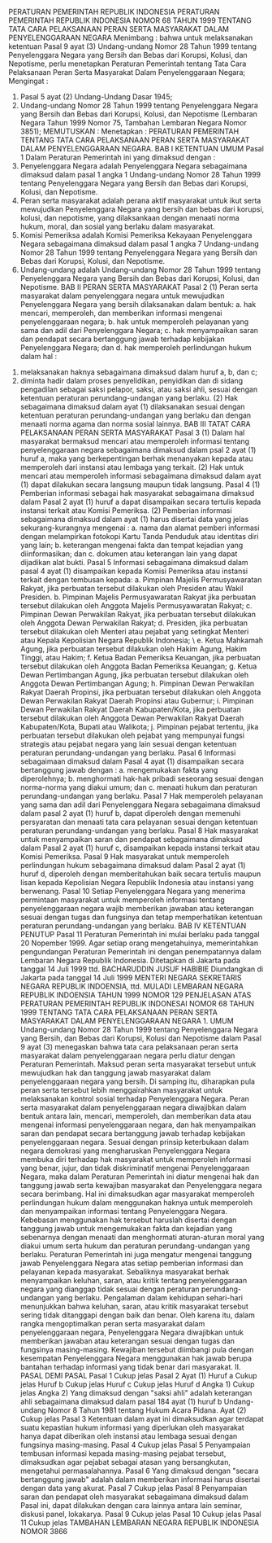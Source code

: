  PERATURAN PEMERINTAH REPUBLIK INDONESIA PERATURAN PEMERINTAH REPUBLIK INDONESIA NOMOR 68 TAHUN 1999 TENTANG TATA CARA PELAKSANAAN PERAN SERTA MASYARAKAT DALAM PENYELENGGARAAN NEGARA
Menimbang :
 bahwa untuk melaksanakan ketentuan Pasal 9 ayat (3) Undang-undang Nomor 28 Tahun 1999 tentang Penyelenggara Negara yang Bersih dan Bebas dari Korupsi, Kolusi, dan Nepotisme, perlu menetapkan Peraturan Pemerintah tentang Tata Cara Pelaksanaan Peran Serta Masyarakat Dalam Penyelenggaraan Negara;
Mengingat :

1. Pasal 5 ayat (2) Undang-Undang Dasar 1945;
2. Undang-undang Nomor 28 Tahun 1999 tentang Penyelenggara Negara yang Bersih dan Bebas dari Korupsi, Kolusi, dan Nepotisme (Lembaran Negara Tahun 1999 Nomor 75, Tambahan Lembaran Negara Nomor 3851);
MEMUTUSKAN :
 Menetapkan : PERATURAN PEMERINTAH TENTANG TATA CARA PELAKSANAAN PERAN SERTA MASYARAKAT DALAM PENYELENGGARAAN NEGARA.
BAB I KETENTUAN UMUM
Pasal 1
Dalam Peraturan Pemerintah ini yang dimaksud dengan :
1. Penyelenggara Negara adalah Penyelenggara Negara sebagaimana dimaksud dalam pasal 1 angka 1 Undang-undang Nomor 28 Tahun 1999 tentang Penyelenggara Negara yang Bersih dan Bebas dari Korupsi, Kolusi, dan Nepotisme.
2. Peran serta masyarakat adalah perana aktif masyarakat untuk ikut serta mewujudkan Penyelenggara Negara yang bersih dan bebas dari korupsi, kolusi, dan nepotisme, yang dilaksankaan dengan menaati norma hukum, moral, dan sosial yang berlaku dalam masyarakat.
3. Komisi Pemeriksa adalah Komisi Pemeriksa Kekayaan Penyelenggara Negara sebagaimana dimaksud dalam pasal 1 angka 7 Undang-undang Nomor 28 Tahun 1999 tentang Penyelenggara Negara yang Bersih dan Bebas dari Korupsi, Kolusi, dan Nepotisme.
4. Undang-undang adalah Undang-undang Nomor 28 Tahun 1999 tentang Penyelenggara Negara yang Bersih dan Bebas dari Korupsi, Kolusi, dan Nepotisme.
BAB II PERAN SERTA MASYARAKAT
Pasal 2
(1) Peran serta masyarakat dalam penyelenggara negara untuk mewujudkan Penyelenggara Negara yang bersih dilaksanakan dalam bentuk:
a. hak mencari, memperoleh, dan memberikan informasi mengenai penyelenggaraan negara;
b. hak untuk memperoleh pelayanan yang sama dan adil dari Penyelenggara Negara;
c. hak menyampaikan saran dan pendapat secara bertanggung jawab terhadap kebijakan Penyelenggara Negara; dan
d. hak memperoleh perlindungan hukum dalam hal :
1) melaksanakan haknya sebagaimana dimaksud dalam huruf a, b, dan c;
2) diminta hadir dalam proses penyelidikan, penyidikan dan di sidang pengadilan sebagai saksi pelapor, saksi, atau saksi ahli, sesuai dengan ketentuan peraturan perundang-undangan yang berlaku.
(2) Hak sebagaimana dimaksud dalam ayat (1) dilaksanakan sesuai dengan ketentuan peraturan perundang-undangan yang berlaku dan dengan menaati norma agama dan norma sosial lainnya.
BAB III TATAT CARA PELAKSANAAN PERAN SERTA MASYARAKAT
Pasal 3
(1) Dalam hal masyarakat bermaksud mencari atau memperoleh informasi tentang penyelenggaraan negara sebagaimana dimaksud dalam psal 2 ayat (1) huruf a, maka yang berkepentingan berhak menanyakan kepada atau memperoleh dari instansi atau lembaga yang terkait.
(2) Hak untuk mencari atau memperoleh informasi sebagaimana dimaksud dalam ayat (1) dapat dilakukan secara langsung maupun tidak langsung.
Pasal 4
(1) Pemberian informasi sebagai hak masyarakat sebagaimana dimaksud dalam Pasal 2 ayat (1) huruf a dapat disampaikan secara tertulis kepada instansi terkait atau Komisi Pemeriksa.
(2) Pemberian informasi sebagaimana dimaksud dalam ayat (1) harus disertai data yang jelas sekurang-kurangnya mengenai :
a. nama dan alamat pemberi informasi dengan melampirkan fotokopi Kartu Tanda Penduduk atau identitas diri yang lain;
b. keterangan mengenai fakta dan tempat kejadian yang diinformasikan; dan
c. dokumen atau keterangan lain yang dapat dijadikan alat bukti.
Pasal 5
Informasi sebagaimana dimaksud dalam pasal 4 ayat (1) disampaikan kepada Komisi Pemeriksa atau instansi terkait dengan tembusan kepada:
a. Pimpinan Majelis Permusyawaratan Rakyat, jika perbuatan tersebut dilakukan oleh Presiden atau Wakil Presiden.
b. Pimpinan Majelis Permusyawaratan Rakyat jika perbuatan tersebut dilakukan oleh Anggota Majelis Permusyawaratan Rakyat;
c. Pimpinan Dewan Perwakilan Rakyat, jika perbuatan tersebut dilakukan oleh Anggota Dewan Perwakilan Rakyat;
d. Presiden, jika perbuatan tersebut dilakukan oleh Menteri atau pejabat yang setingkat Menteri atau Kepala Kepolisian Negara Republik Indonesia; \ e. Ketua Mahkamah Agung, jika perbuatan tersebut dilakukan oleh Hakim Agung, Hakim Tinggi, atau Hakim;
f. Ketua Badan Pemeriksa Keuangan, jika perbuatan tersebut dilakukan oleh Anggota Badan Pemeriksa Keuangan;
g. Ketua Dewan Pertimbangan Agung, jika perbuatan tersebut dilakukan oleh Anggota Dewan Pertimbangan Agung;
h. Pimpinan Dewan Perwakilan Rakyat Daerah Propinsi, jika perbuatan tersebut dilakukan oleh Anggota Dewan Perwakilan Rakyat Daerah Propinsi atau Gubernur;
i. Pimpinan Dewan Perwakilan Rakyat Daerah Kabupaten/Kota, jika perbuatan tersebut dilakukan oleh Anggota Dewan Perwakilan Rakyat Daerah Kabupaten/Kota, Bupati atau Walikota;
j. Pimpinan pejabat tertentu, jika perbuatan tersebut dilakukan oleh pejabat yang mempunyai fungsi strategis atau pejabat negara yang lain sesuai dengan ketentuan peraturan perundang-undangan yang berlaku.
Pasal 6
Informasi sebagaimaan dimaksud dalam Pasal 4 ayat (1) disampaikan secara bertanggung jawab dengan :
a. mengemukakan fakta yang diperolehnya;
b. menghormati hak-hak pribadi seseorang sesuai dengan norma-norma yang diakui umum; dan
c. menaati hukum dan peraturan perundang-undangan yang berlaku.
Pasal 7
Hak memperoleh pelayanan yang sama dan adil dari Penyelenggara Negara sebagaimana dimaksud dalam pasal 2 ayat (1) huruf b, dapat diperoleh dengan memenuhi persyaratan dan menaati tata cara pelayanan sesuai dengan ketentuan peraturan perundang-undangan yang berlaku.
Pasal 8
Hak masyarakat untuk menyampaikan saran dan pendapat sebagaimana dimaksud dalam Pasal 2 ayat (1) huruf c, disampaikan kepada instansi terkait atau Komisi Pemeriksa.
Pasal 9
Hak masyarakat untuk memperoleh perlindungan hukum sebagaimana dimaksud dalam Pasal 2 ayat (1) huruf d, diperoleh dengan memberitahukan baik secara tertulis maupun lisan kepada Kepolisian Negara Republik Indonesia atau instansi yang berwenang.
Pasal 10
Setiap Penyelenggara Negara yang menerima permintaan masyarakat untuk memperoleh informasi tentang penyelenggaraan negara wajib memberikan jawaban atau keterangan sesuai dengan tugas dan fungsinya dan tetap memperhatikan ketentuan peraturan perundang-undangan yang berlaku.
BAB IV KETENTUAN PENUTUP
Pasal 11
Peraturan Pemerintah ini mulai berlaku pada tanggal 20 Nopember 1999.
Agar setiap orang mengetahuinya, memerintahkan pengundangan Peraturan Pemerintah ini dengan penempatannya dalam Lembaran Negara Republik Indonesia. Ditetapkan di Jakarta pada tanggal 14 Juli 1999 ttd. BACHARUDDIN JUSUF HABIBIE Diundangkan di Jakarta pada tanggal 14 Juli 1999 MENTERI NEGARA SEKRETARIS NEGARA REPUBLIK INDOENSIA, ttd. MULADI LEMBARAN NEGARA REPUBLIK INDOENSIA TAHUN 1999 NOMOR 129 PENJELASAN ATAS PERATURAN PEMERINTAH REPUBLIK INDONESAI NOMOR 68 TAHUN 1999 TENTANG TATA CARA PELAKSANAAN PERAN SERTA MASYARAKAT DALAM PENYELENGGARAAN NEGARA 1. UMUM Undang-undang Nomor 28 Tahun 1999 tentang Penyelenggara Negara yang Bersih, dan Bebas dari Korupsi, Kolusi dan Nepotisme dalam Pasal 9 ayat (3) menegaskan bahwa tata cara pelaksanaan peran serta masyarakat dalam penyelenggaraan negara perlu diatur dengan Peraturan Pemerintah. Maksud peran serta masyarakat tersebut untuk mewujudkan hak dan tanggung jawab masyarakat dalam penyelenggaraan negara yang bersih. Di samping itu, diharapkan pula peran serta tersebut lebih menggairahkan masyarakat untuk melaksanakan kontrol sosial terhadap Penyelenggara Negara. Peran serta masyarakat dalam penyelenggaraan negara diwajibkan dalam bentuk antara lain, mencari, memperoleh, dan memberikan data atau mengenai informasi penyelenggaraan negara, dan hak menyampaikan saran dan pendapat secara bertanggung jawab terhadap kebijakan penyelenggaraan negara. Sesuai dengan prinsip keterbukaan dalam negara demokrasi yang mengharuskan Penyelenggara Negara membuka diri terhadap hak masyarakat untuk memperoleh informasi yang benar, jujur, dan tidak diskriminatif mengenai Penyelenggaraan Negara, maka dalam Peraturan Pemerintah ini diatur mengenai hak dan tanggung jawab serta kewajiban masyarakat dan Penyelenggara negara secara berimbang. Hal ini dimaksudkan agar masyarakat memperoleh perlindungan hukum dalam menggunakan haknya untuk memperoleh dan menyampaikan informasi tentang Penyelenggara Negara. Kebebasan menggunakan hak tersebut haruslah disertai dengan tanggung jawab untuk mengemukakan fakta dan kejadian yang sebenarnya dengan menaati dan menghormati aturan-aturan moral yang diakui umum serta hukum dan peraturan perundang-undangan yang berlaku. Peraturan Pemerintah ini juga mengatur mengenai tanggung jawab Penyelenggara Negara atas setiap pemberian informasi dan pelayanan kepada masyarakat. Sebaliknya masyarakat berhak menyampaikan keluhan, saran, atau kritik tentang penyelenggaraan negara yang dianggap tidak sesuai dengan peraturan perundang-undangan yang berlaku. Pengalaman dalam kehidupan sehari-hari menunjukkan bahwa keluhan, saran, atau kritik masyarakat tersebut sering tidak ditanggapi dengan baik dan benar. Oleh karena itu, dalam rangka mengoptimalkan peran serta masyarakat dalam penyelenggaraan negara, Penyelenggara Negara diwajibkan untuk memberikan jawaban atau keterangan sesuai dengan tugas dan fungsinya masing-masing. Kewajiban tersebut diimbangi pula dengan kesempatan Penyelenggara Negara menggunakan hak jawab berupa bantahan terhadap informasi yang tidak benar dari masyarakat. II. PASAL DEMI PASAL
Pasal 1
Cukup jelas
Pasal 2
Ayat (1) Huruf a Cukup jelas Huruf b Cukup jelas Huruf c Cukup jelas Huruf d Angka 1) Cukup jelas Angka 2) Yang dimaksud dengan "saksi ahli" adalah keterangan ahli sebagaimana dimaksud dalam pasal 184 ayat (1) huruf b Undang-undang Nomor 8 Tahun 1981 tentang Hukum Acara Pidana. Ayat (2) Cukup jelas
Pasal 3
Ketentuan dalam ayat ini dimaksudkan agar terdapat suatu kepastian hukum informasi yang diperlukan oleh masyarakat hanya dapat diberikan oleh instansi atau lembaga sesuai dengan fungsinya masing-masing.
Pasal 4
Cukup jelas
Pasal 5
Penyampaian tembusan informasi kepada masing-masing pejabat tersebut, dimaksudkan agar pejabat sebagai atasan yang bersangkutan, mengetahui permasalahannya.
Pasal 6
Yang dimaksud dengan "secara bertanggung jawab" adalah dalam memberikan informasi harus disertai dengan data yang akurat.
Pasal 7
Cukup jelas
Pasal 8
Penyampaian saran dan pendapat oleh masyarakat sebagaimana dimaksud dalam Pasal ini, dapat dilakukan dengan cara lainnya antara lain seminar, diskusi panel, lokakarya.
Pasal 9
Cukup jelas
Pasal 10
Cukup jelas
Pasal 11
Cukup jelas TAMBAHAN LEMBARAN NEGARA REPUBLIK INDONESIA NOMOR 3866